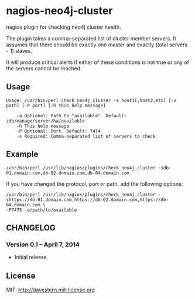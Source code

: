nagios-neo4j-cluster
====================


nagios plugin for checking neo4j cluster health.

The plugin takes a comma-separated list of cluster member servers. It assumes
that there should be exactly one master and exactly (total servers - 1) slaves.

It will produce critical alerts if either of these conditions is not true or
any of the servers cannot be reached.


## Usage

```
Usage: /usr/bin/perl check_neo4j_cluster -s host1[,host2,etc] [-a path] [-P port] [-h this help message]

    -a Optional: Path to "available". Default: /db/manage/server/ha/available
    -h This help message
    -P Optional: Port. Default: 7474
    -s Required: Comma-separated list of servers to check
```

## Example

```
/usr/bin/perl /usr/lib/nagios/plugins/check_neo4j_cluster -sdb-01.domain.com,db-02.domain.com,db-04.domain.com
```

If you have changed the protocol, port or path, add the following options:

```
/usr/bin/perl /usr/lib/nagios/plugins/check_neo4j_cluster -shttps://db-01.domain.com,https://db-02.domain.com,https://db-04.domain.com \
-P7475 -a/path/to/available
```


## CHANGELOG

### Version 0.1 – April 7, 2014

  - Initial release.

## License

MIT: http://davestern.mit-license.org

